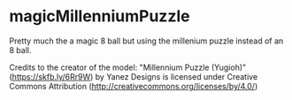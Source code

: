 # magicMillenniumPuzzle

Pretty much the a magic 8 ball but using the millenium puzzle instead of an 8 ball.

Credits to the creator of the model: "Millennium Puzzle (Yugioh)" (https://skfb.ly/6Rr9W) by Yanez Designs is licensed under Creative Commons Attribution (http://creativecommons.org/licenses/by/4.0/)
